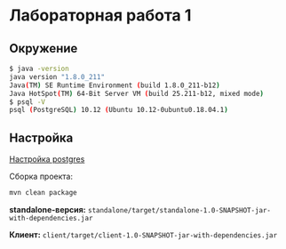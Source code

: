 # Лабораторная работа 1

## Окружение

```bash
$ java -version
java version "1.8.0_211"
Java(TM) SE Runtime Environment (build 1.8.0_211-b12)
Java HotSpot(TM) 64-Bit Server VM (build 25.211-b12, mixed mode)
$ psql -V    
psql (PostgreSQL) 10.12 (Ubuntu 10.12-0ubuntu0.18.04.1)
```

## Настройка 

[Настройка postgres](db/README.md)

Сборка проекта: 
```bash
mvn clean package
```

**standalone-версия:** `standalone/target/standalone-1.0-SNAPSHOT-jar-with-dependencies.jar`

**Клиент:** `client/target/client-1.0-SNAPSHOT-jar-with-dependencies.jar`